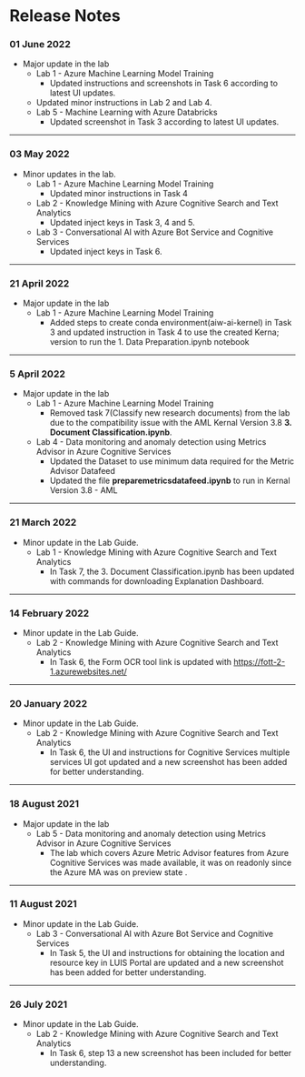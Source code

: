 # Release Notes

### 01 June 2022
* Major update in the lab
  * Lab 1 - Azure Machine Learning Model Training
    - Updated instructions and screenshots in Task 6 according to latest UI updates.
  * Updated minor instructions in Lab 2 and Lab 4.
  * Lab 5 - Machine Learning with Azure Databricks
    - Updated screenshot in Task 3 according to latest UI updates.
-----------------------------------------------------------------

### 03 May 2022
* Minor updates in the lab.
  * Lab 1 - Azure Machine Learning Model Training
    - Updated minor instructions in Task 4
  * Lab 2 - Knowledge Mining with Azure Cognitive Search and Text Analytics
    - Updated inject keys in Task 3, 4 and 5.
  * Lab 3 - Conversational AI with Azure Bot Service and Cognitive Services
    - Updated inject keys in Task 6.
-----------------------------------------------------------------

### 21 April 2022
* Major update in the lab
  * Lab 1 - Azure Machine Learning Model Training
    - Added steps to create conda environment(aiw-ai-kernel) in Task 3 and updated instruction in Task 4 to use the created Kerna; version to run the 1. Data Preparation.ipynb notebook
-----------------------------------------------------------------

### 5 April 2022
* Major update in the lab
  * Lab 1 - Azure Machine Learning Model Training
    - Removed task 7(Classify new research documents) from the lab due to the compatibility issue with the AML Kernal Version 3.8 **3. Document Classification.ipynb**.
  * Lab 4 - Data monitoring and anomaly detection using Metrics Advisor in Azure Cognitive Services
    - Updated the Dataset to use minimum data required for the Metric Advisor Datafeed
    - Updated the file **preparemetricsdatafeed.ipynb** to run in Kernal Version 3.8 - AML
-----------------------------------------------------------------

### 21 March 2022
* Minor update in the Lab Guide.
  * Lab 1 - Knowledge Mining with Azure Cognitive Search and Text Analytics
    - In Task 7, the 3. Document Classification.ipynb has been updated with commands for downloading Explanation Dashboard.
-----------------------------------------------------------------

### 14 February 2022
* Minor update in the Lab Guide.
  * Lab 2 - Knowledge Mining with Azure Cognitive Search and Text Analytics
    - In Task 6, the Form OCR tool link is updated with https://fott-2-1.azurewebsites.net/
-----------------------------------------------------------------

### 20 January 2022
* Minor update in the Lab Guide.
  * Lab 2 - Knowledge Mining with Azure Cognitive Search and Text Analytics
    - In Task 6, the UI and instructions for Cognitive Services multiple services UI got updated and a new screenshot has been added for better understanding. 
-----------------------------------------------------------------

### 18 August 2021
* Major update in the lab
  * Lab 5 - Data monitoring and anomaly detection using Metrics Advisor in Azure Cognitive Services
    - The lab which covers Azure Metric Advisor features from Azure Cognitive Services was made available, it was on readonly since the Azure MA was on preview state
.
-----------------------------------------------------------------

### 11 August 2021
* Minor update in the Lab Guide.
  * Lab 3 - Conversational AI with Azure Bot Service and Cognitive Services
    - In Task 5, the UI and instructions for obtaining the location and resource key in LUIS Portal are updated and a new screenshot has been added for better understanding. 
-----------------------------------------------------------------

### 26 July 2021
* Minor update in the Lab Guide.
  * Lab 2 - Knowledge Mining with Azure Cognitive Search and Text Analytics
    - In Task 6, step 13 a new screenshot has been included for better understanding.
